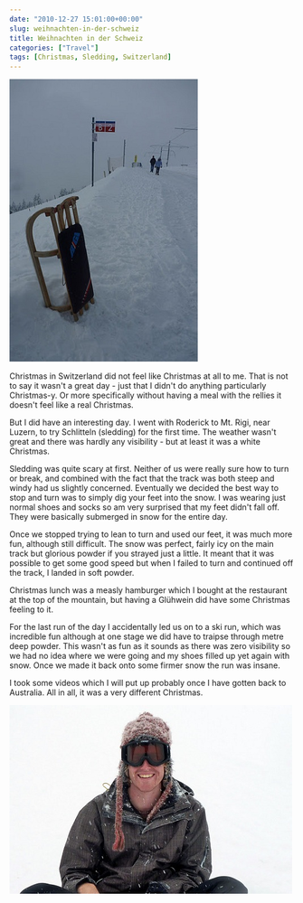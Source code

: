 ```yaml
---
date: "2010-12-27 15:01:00+00:00"
slug: weihnachten-in-der-schweiz
title: Weihnachten in der Schweiz
categories: ["Travel"]
tags: [Christmas, Sledding, Switzerland]
---
```


![Christmas Sled](p1060216.jpg)

Christmas in Switzerland did not feel like Christmas at all to me. That is not to say it wasn't a great day - just that I didn't do anything particularly Christmas-y. Or more specifically without having a meal with the rellies it doesn't feel like a real Christmas.

But I did have an interesting day. I went with Roderick to Mt. Rigi, near Luzern, to try Schlitteln (sledding) for the first time. The weather wasn't great and there was hardly any visibility - but at least it was a white Christmas.

Sledding was quite scary at first. Neither of us were really sure how to turn or break, and combined with the fact that the track was both steep and windy had us slightly concerned. Eventually we decided the best way to stop and turn was to simply dig your feet into the snow. I was wearing just normal shoes and socks so am very surprised that my feet didn't fall off. They were basically submerged in snow for the entire day.

Once we stopped trying to lean to turn and used our feet, it was much more fun, although still difficult. The snow was perfect, fairly icy on the main track but glorious powder if you strayed just a little. It meant that it was possible to get some good speed but when I failed to turn and continued off the track, I landed in soft powder.

Christmas lunch was a measly hamburger which I bought at the restaurant at the top of the mountain, but having a Glühwein did have some Christmas feeling to it.

For the last run of the day I accidentally led us on to a ski run, which was incredible fun although at one stage we did have to traipse through metre deep powder. This wasn't as fun as it sounds as there was zero visibility so we had no idea where we were going and my shoes filled up yet again with snow. Once we made it back onto some firmer snow the run was insane.

I took some videos which I will put up probably once I have gotten back to Australia. All in all, it was a very different Christmas.

![](P1060221.jpg)
